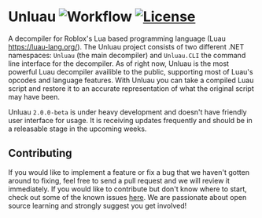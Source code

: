 # Unluau ![Workflow](https://github.com/valencefun/unluau/actions/workflows/dotnet.yml/badge.svg) [![License](https://img.shields.io/badge/License-Apache_2.0-blue.svg)](https://opensource.org/licenses/Apache-2.0)

A decompiler for Roblox's Lua based programming language (Luau https://luau-lang.org/). The Unluau project consists of two different .NET namespaces: ``Unluau`` (the main decompiler) and ``Unluau.CLI`` the command line interface for the decompiler. As of right now, Unluau is the most powerful Luau decompiler availible to the public, supporting most of Luau's opcodes and language features. With Unluau you can take a compiled Luau script and restore it to an accurate representation of what the original script may have been.

Unluau `2.0.0-beta` is under heavy development and doesn't have friendly user interface for usage. It is receiving updates frequently and should be in a releasable stage in the upcoming weeks. 

## Contributing
If you would like to implement a feature or fix a bug that we haven't gotten around to fixing, feel free to send a pull request and we will review it immediately. If you would like to contribute but don't know where to start, check out some of the known issues [here](https://github.com/valencefun/unluau/issues). We are passionate about open source learning and strongly suggest you get involved!

